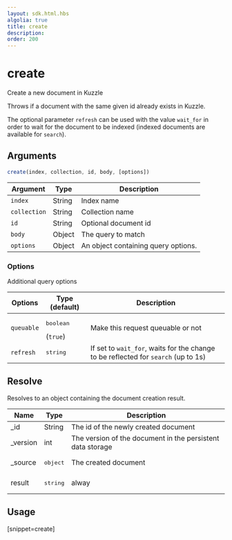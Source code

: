 ```yaml
---
layout: sdk.html.hbs
algolia: true
title: create
description:
order: 200
---
```


# create

Create a new document in Kuzzle

Throws if a document with the same given id already exists in Kuzzle.

The optional parameter `refresh` can be used with the value `wait_for` in order to wait for the document to be indexed (indexed documents are available for `search`).

## Arguments

```javascript
create(index, collection, id, body, [options])
```

| Argument | Type | Description |
| --- | --- | --- |
| `index` | String | Index name |
| `collection` | String | Collection name |
| `id` | String | Optional document id |
| `body` | Object | The query to match |
| `options` | Object | An object containing query options. |

### Options

Additional query options

| Options | Type (default) | Description |
| --- | --- | --- |
| `queuable` | <pre>boolean</pre> (`true`) | Make this request queuable or not |
| `refresh` | <pre>string</pre> | If set to `wait_for`, waits for the change to be reflected for `search` (up to 1s) |

## Resolve

Resolves to an object containing the document creation result.

| Name | Type | Description
| --- | --- | ---
| _id | String | The id of the newly created document
| _version | int | The version of the document in the persistent data storage
| _source | <pre>object</pre> | The created document
| result | <pre>string</pre> | alway

## Usage

[snippet=create]
